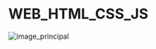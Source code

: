 # WEB_HTML_CSS_JS
![image_principal](https://user-images.githubusercontent.com/120572223/236402749-659b0f19-bc9e-4361-87aa-4ced9f307f0c.png)
